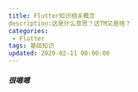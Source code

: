 ```yaml
---
title: Flutter知识相关概念
description:这是什么意思？这TM又是啥？
categories:
 - Flutter
tags: 基础知识
updated: 2020-02-11 00:00:00
---
```


##### 很嗯嗯